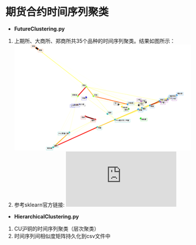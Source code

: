 # 期货合约时间序列聚类


- **FutureClustering.py**
1. 上期所、大商所、郑商所共35个品种的时间序列聚类。结果如图所示：
![Zhang Weihua](https://github.com/GitZWH-hub/SemesterSummary/blob/main/TimeSeriesCulstering/PNG/FutureClustering.png)
2. 参考sklearn官方链接:  ![sklearn](https://scikit-learn.org/stable/auto_examples/applications/plot_stock_market.html?highlight=plot%20stock%20market#sphx-glr-download-auto-examples-applications-plot-stock-market-py)

- **HierarchicalClustering.py**
1. CU沪铜的时间序列聚类（层次聚类）
2. 时间序列间相似度矩阵持久化到csv文件中